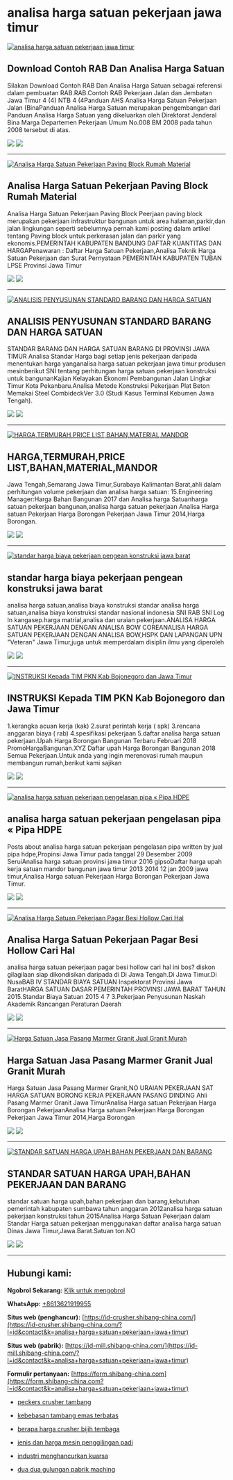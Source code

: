 # analisa harga satuan pekerjaan jawa timur

<a href="https://swt.shibang-china.com/?l=id&img&k=analisa+harga+satuan+pekerjaan+jawa+timur" target="_blank">![analisa harga satuan pekerjaan jawa timur](http://static.shibang-china.com/all-800x300/610.jpg)</a>

## Download Contoh RAB Dan Analisa Harga Satuan
Silakan Download Contoh RAB Dan Analisa Harga Satuan sebagai referensi dalam pembuatan RAB.RAB.Contoh RAB Pekerjaan Jalan dan Jembatan Jawa Timur 4 (4) NTB 4 (4Panduan AHS Analisa Harga Satuan Pekerjaan Jalan (BinaPanduan Analisa Harga Satuan merupakan pengembangan dari Panduan Analisa Harga Satuan yang dikeluarkan oleh Direktorat Jenderal Bina Marga Departemen Pekerjaan Umum No.008 BM 2008 pada tahun 2008 tersebut di atas.


<a href="https://whatsapp.shibangsoft.com/WhatsApp.php" target="_blank" title="WhatsApp">![](http://static.shibang-china.com/icon/whatsapp.png)</a> <a href="https://swt.shibang-china.com/?l=id&icon&k=analisa+harga+satuan+pekerjaan+jawa+timur" target="_blank">![](http://static.shibang-china.com/icon/chat-id.png)</a>

---

<a href="https://swt.shibang-china.com/?l=id&img&k=analisa+harga+satuan+pekerjaan+jawa+timur" target="_blank">![Analisa Harga Satuan Pekerjaan Paving Block Rumah Material](http://static.shibang-china.com/all-800x300/375.jpg)</a>

## Analisa Harga Satuan Pekerjaan Paving Block Rumah Material
Analisa Harga Satuan Pekerjaan Paving Block Peerjaan paving block merupakan pekerjaan infrastruktur bangunan untuk area halaman,parkir,dan jalan lingkungan seperti sebelumnya pernah kami posting dalam artikel tentang Paving block untuk perkerasan jalan dan parkir yang ekonomis.PEMERINTAH KABUPATEN BANDUNG DAFTAR KUANTITAS DAN HARGAPenawaran : Daftar Harga Satuan Pekerjaan,Analisa Teknik Harga Satuan Pekerjaan dan Surat Pernyataan PEMERINTAH KABUPATEN TUBAN LPSE Provinsi Jawa Timur


<a href="https://whatsapp.shibangsoft.com/WhatsApp.php" target="_blank" title="WhatsApp">![](http://static.shibang-china.com/icon/whatsapp.png)</a> <a href="https://swt.shibang-china.com/?l=id&icon&k=analisa+harga+satuan+pekerjaan+jawa+timur" target="_blank">![](http://static.shibang-china.com/icon/chat-id.png)</a>

---

<a href="https://swt.shibang-china.com/?l=id&img&k=analisa+harga+satuan+pekerjaan+jawa+timur" target="_blank">![ANALISIS PENYUSUNAN STANDARD BARANG DAN HARGA SATUAN](http://static.shibang-china.com/all-800x300/1065.jpg)</a>

## ANALISIS PENYUSUNAN STANDARD BARANG DAN HARGA SATUAN
STANDAR BARANG DAN HARGA SATUAN BARANG DI PROVINSI JAWA TIMUR Analisa Standar Harga bagi setiap jenis pekerjaan daripada menentukan harga yanganalisa harga satuan pekerjaan jawa timur produsen mesinberikut SNI tentang perhitungan harga satuan pekerjaan konstruksi untuk bangunanKajian Kelayakan Ekonomi Pembangunan Jalan Lingkar Timur Kota Pekanbaru.Analisa Metode Konstruksi Pekerjaan Plat Beton Memakai Steel CombideckVer 3.0 (Studi Kasus Terminal Kebumen Jawa Tengah).


<a href="https://whatsapp.shibangsoft.com/WhatsApp.php" target="_blank" title="WhatsApp">![](http://static.shibang-china.com/icon/whatsapp.png)</a> <a href="https://swt.shibang-china.com/?l=id&icon&k=analisa+harga+satuan+pekerjaan+jawa+timur" target="_blank">![](http://static.shibang-china.com/icon/chat-id.png)</a>

---

<a href="https://swt.shibang-china.com/?l=id&img&k=analisa+harga+satuan+pekerjaan+jawa+timur" target="_blank">![HARGA,TERMURAH,PRICE LIST,BAHAN,MATERIAL,MANDOR](http://static.shibang-china.com/all-800x300/200.jpg)</a>

## HARGA,TERMURAH,PRICE LIST,BAHAN,MATERIAL,MANDOR
Jawa Tengah,Semarang Jawa Timur,Surabaya Kalimantan Barat,ahli dalam perhitungan volume pekerjaan dan analisa harga satuan: 15.Engineering Manager:Harga Bahan Bangunan 2017 dan Analisa harga Satuanharga satuan pekerjaan bangunan,analisa harga satuan pekerjaan Analisa Harga satuan Pekerjaan Harga Borongan Pekerjaan Jawa Timur 2014,Harga Borongan.


<a href="https://whatsapp.shibangsoft.com/WhatsApp.php" target="_blank" title="WhatsApp">![](http://static.shibang-china.com/icon/whatsapp.png)</a> <a href="https://swt.shibang-china.com/?l=id&icon&k=analisa+harga+satuan+pekerjaan+jawa+timur" target="_blank">![](http://static.shibang-china.com/icon/chat-id.png)</a>

---

<a href="https://swt.shibang-china.com/?l=id&img&k=analisa+harga+satuan+pekerjaan+jawa+timur" target="_blank">![standar harga biaya pekerjaan pengean konstruksi jawa barat](http://static.shibang-china.com/all-800x300/595.jpg)</a>

## standar harga biaya pekerjaan pengean konstruksi jawa barat
analisa harga satuan,analisa biaya konstruksi standar analisa harga satuan,analisa biaya konstruksi standar nasional indonesia SNI RAB SNI Log In kangasep.harga matrial,analisa dan uraian pekerjaan.ANALISA HARGA SATUAN PEKERJAAN DENGAN ANALISA BOW COREANALISA HARGA SATUAN PEKERJAAN DENGAN ANALISA BOW,HSPK DAN LAPANGAN UPN "Veteran" Jawa Timur,juga untuk memperdalam disiplin ilmu yang diperoleh


<a href="https://whatsapp.shibangsoft.com/WhatsApp.php" target="_blank" title="WhatsApp">![](http://static.shibang-china.com/icon/whatsapp.png)</a> <a href="https://swt.shibang-china.com/?l=id&icon&k=analisa+harga+satuan+pekerjaan+jawa+timur" target="_blank">![](http://static.shibang-china.com/icon/chat-id.png)</a>

---

<a href="https://swt.shibang-china.com/?l=id&img&k=analisa+harga+satuan+pekerjaan+jawa+timur" target="_blank">![INSTRUKSI Kepada TIM PKN Kab Bojonegoro dan Jawa Timur](http://static.shibang-china.com/all-800x300/911.jpg)</a>

## INSTRUKSI Kepada TIM PKN Kab Bojonegoro dan Jawa Timur
1.kerangka acuan kerja (kak) 2.surat perintah kerja ( spk) 3.rencana anggaran biaya ( rab) 4.spesifikasi pekerjaan 5.daftar analisa harga satuan pekerjaan.Upah Harga Borongan Bangunan Terbaru Februari 2018 PromoHargaBangunan.XYZ Daftar upah Harga Borongan Bangunan 2018 Semua Pekerjaan.Untuk anda yang ingin merenovasi rumah maupun membangun rumah,berikut kami sajikan


<a href="https://whatsapp.shibangsoft.com/WhatsApp.php" target="_blank" title="WhatsApp">![](http://static.shibang-china.com/icon/whatsapp.png)</a> <a href="https://swt.shibang-china.com/?l=id&icon&k=analisa+harga+satuan+pekerjaan+jawa+timur" target="_blank">![](http://static.shibang-china.com/icon/chat-id.png)</a>

---

<a href="https://swt.shibang-china.com/?l=id&img&k=analisa+harga+satuan+pekerjaan+jawa+timur" target="_blank">![analisa harga satuan pekerjaan pengelasan pipa « Pipa HDPE](http://static.shibang-china.com/all-800x300/1373.jpg)</a>

## analisa harga satuan pekerjaan pengelasan pipa « Pipa HDPE
Posts about analisa harga satuan pekerjaan pengelasan pipa written by jual pipa hdpe,Propinsi Jawa Timur pada tanggal 29 Desember 2009 SeruiAnalisa harga satuan provinsi jawa timur 2016 gipsoDaftar harga upah kerja satuan mandor bangunan jawa timur 2013 2014 12 jan 2009 jawa timur,Analisa Harga satuan Pekerjaan Harga Borongan Pekerjaan Jawa Timur.


<a href="https://whatsapp.shibangsoft.com/WhatsApp.php" target="_blank" title="WhatsApp">![](http://static.shibang-china.com/icon/whatsapp.png)</a> <a href="https://swt.shibang-china.com/?l=id&icon&k=analisa+harga+satuan+pekerjaan+jawa+timur" target="_blank">![](http://static.shibang-china.com/icon/chat-id.png)</a>

---

<a href="https://swt.shibang-china.com/?l=id&img&k=analisa+harga+satuan+pekerjaan+jawa+timur" target="_blank">![Analisa Harga Satuan Pekerjaan Pagar Besi Hollow Cari Hal](http://static.shibang-china.com/all-800x300/1048.jpg)</a>

## Analisa Harga Satuan Pekerjaan Pagar Besi Hollow Cari Hal
analisa harga satuan pekerjaan pagar besi hollow cari hal ini bos? diskon gilagilaan siap dikondisikan daripada di Di Jawa Tengah.Di Jawa Timur.Di NusaBAB IV STANDAR BIAYA SATUAN Inspektorat Provinsi Jawa BaratHARGA SATUAN DASAR PEMERINTAH PROVINSI JAWA BARAT TAHUN 2015.Standar Biaya Satuan 2015 4 7 3.Pekerjaan Penyusunan Naskah Akademik Rancangan Peraturan Daerah


<a href="https://whatsapp.shibangsoft.com/WhatsApp.php" target="_blank" title="WhatsApp">![](http://static.shibang-china.com/icon/whatsapp.png)</a> <a href="https://swt.shibang-china.com/?l=id&icon&k=analisa+harga+satuan+pekerjaan+jawa+timur" target="_blank">![](http://static.shibang-china.com/icon/chat-id.png)</a>

---

<a href="https://swt.shibang-china.com/?l=id&img&k=analisa+harga+satuan+pekerjaan+jawa+timur" target="_blank">![Harga Satuan Jasa Pasang Marmer Granit Jual Granit Murah](http://static.shibang-china.com/all-800x300/639.jpg)</a>

## Harga Satuan Jasa Pasang Marmer Granit Jual Granit Murah
Harga Satuan Jasa Pasang Marmer Granit,NO URAIAN PEKERJAAN SAT HARGA SATUAN BORONG KERJA PEKERJAAN PASANG DINDING Ahli Pasang Marmer Granit Jawa TimurAnalisa Harga satuan Pekerjaan Harga Borongan PekerjaanAnalisa Harga satuan Pekerjaan Harga Borongan Pekerjaan Jawa Timur 2014,Harga Borongan


<a href="https://whatsapp.shibangsoft.com/WhatsApp.php" target="_blank" title="WhatsApp">![](http://static.shibang-china.com/icon/whatsapp.png)</a> <a href="https://swt.shibang-china.com/?l=id&icon&k=analisa+harga+satuan+pekerjaan+jawa+timur" target="_blank">![](http://static.shibang-china.com/icon/chat-id.png)</a>

---

<a href="https://swt.shibang-china.com/?l=id&img&k=analisa+harga+satuan+pekerjaan+jawa+timur" target="_blank">![STANDAR SATUAN HARGA UPAH,BAHAN PEKERJAAN DAN BARANG](http://static.shibang-china.com/all-800x300/178.jpg)</a>

## STANDAR SATUAN HARGA UPAH,BAHAN PEKERJAAN DAN BARANG
standar satuan harga upah,bahan pekerjaan dan barang,kebutuhan pemerintah kabupaten sumbawa tahun anggaran 2012analisa harga satuan pekerjaan konstruksi tahun 2015Analisa Harga Satuan Pekerjaan dalam Standar Harga satuan pekerjaan menggunakan daftar analisa harga satuan Dinas Jawa Timur,Jawa.Barat.Satuan ton.NO


<a href="https://whatsapp.shibangsoft.com/WhatsApp.php" target="_blank" title="WhatsApp">![](http://static.shibang-china.com/icon/whatsapp.png)</a> <a href="https://swt.shibang-china.com/?l=id&icon&k=analisa+harga+satuan+pekerjaan+jawa+timur" target="_blank">![](http://static.shibang-china.com/icon/chat-id.png)</a>

---
## Hubungi kami:

**Ngobrol Sekarang:** [Klik untuk mengobrol](https://swt.shibang-china.com?l=id&contact&k=analisa+harga+satuan+pekerjaan+jawa+timur)

**WhatsApp:**  [+8613621919955](https://whatsapp.shibangsoft.com/WhatsApp.php)

**Situs web (penghancur):** [https://id-crusher.shibang-china.com/](https://id-crusher.shibang-china.com/?l=id&contact&k=analisa+harga+satuan+pekerjaan+jawa+timur)

**Situs web (pabrik):** [https://id-mill.shibang-china.com/](https://id-mill.shibang-china.com/?l=id&contact&k=analisa+harga+satuan+pekerjaan+jawa+timur)

**Formulir pertanyaan:** [https://form.shibang-china.com](https://form.shibang-china.com?l=id&contact&k=analisa+harga+satuan+pekerjaan+jawa+timur)

* [peckers crusher tambang](../50/peckers%20crusher%20tambang.md)

* [kebebasan tambang emas terbatas](../45/kebebasan%20tambang%20emas%20terbatas.md)

* [berapa harga crusher bijih tembaga](../49/berapa%20harga%20crusher%20bijih%20tembaga.md)

* [jenis dan harga mesin penggilingan padi](../42/jenis%20dan%20harga%20mesin%20penggilingan%20padi.md)

* [industri menghancurkan kuarsa](../43/industri%20menghancurkan%20kuarsa.md)

* [dua dua gulungan pabrik maching](../49/dua%20dua%20gulungan%20pabrik%20maching.md)
